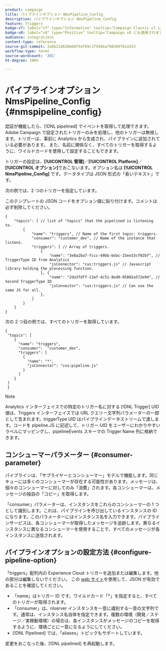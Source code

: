 ```yaml
---
product: campaign
title: パイプラインオプション NmsPipeline_Config
description: パイプラインオプション NmsPipeline_Config
feature: Triggers
badge-v7: label="v7" type="Informative" tooltip="Campaign Classic v7 に適用されます"
badge-v8: label="v8" type="Positive" tooltip="Campaign v8 にも適用されます"
audience: integrations
content-type: reference
source-git-commit: 3a9b21d626b60754789c3f594ba798309f62a553
workflow-type: tm+mt
source-wordcount: '391'
ht-degree: 100%

---
```



# パイプラインオプション NmsPipeline_Config {#nmspipeline_config}



認証が機能したら、[!DNL pipelined] でイベントを取得して処理できます。Adobe Campaign で設定されたトリガーのみを処理し、他のトリガーは無視します。トリガーは、事前に Analytics から生成され、パイプラインに追加されている必要があります。
また、名前に関係なく、すべてのトリガーを取得するように、ワイルドカードを使用して設定することもできます。

トリガーの設定は、**[!UICONTROL 管理]**／**[!UICONTROL Platform]**／**[!UICONTROL オプション]**&#x200B;でおこないます。オプション名は **[!UICONTROL NmsPipeline_Config]** です。データタイプは JSON 形式の「長いテキスト」です。

次の例では、2 つのトリガーを指定しています。

このテンプレートの JSON コードをオプション値に貼り付けます。コメントは必ず削除してください。

```
{
    "topics": [ // list of "topics" that the pipelined is listening to.
        {
            "name": "triggers", // Name of the first topic: triggers.
            "consumer": "customer_dev", // Name of the instance that listens. 
            "triggers": [ // Array of triggers. 
                {
                    "name": "3e8a2ba7-fccc-49bb-bdac-33ee33cf02bf", // TriggerType ID from Analytics 
                    "jsConnector": "cus:triggers.js" // Javascript library holding the processing function.
                }, {
                    "name": "2da3fdff-13af-4c51-8ed0-05802a572e94", // Second TriggerType ID 
                    "jsConnector": "cus:triggers.js" // Can use the same JS for all.
                },
            ]
        }
    ]
}
```

次の 2 つ目の例では、すべてのトリガーを取得しています。

```
{
 "topics": [
    {
      "name": "triggers",
      "consumer":  "customer_dev",
      "triggers": [
        {
          "name": "*",
          "jsConnector": "cus:pipeline.js"
        }
      ]
    }
 ]
 }
```

>[!NOTE]
>
>Analytics インターフェイスでの特定のトリガー名に対する [!DNL Trigger] UID 値は、Triggers インターフェイスでは URL クエリー文字列パラメーターの一部として含まれます。triggerType UID はパイプラインデータストリームで渡します。コードを pipeline.JS に記述して、トリガー UID をユーザーにわかりやすいラベルにマッピングし、pipelineEvents スキーマの Trigger Name 列に格納できます。

## コンシューマーパラメーター {#consumer-parameter}

パイプラインは、「サプライヤーとコンシューマー」モデルで機能します。同じキューには多くのコンシューマーが存在する可能性があります。メッセージは、個々のコンシューマーに対してのみ「消費」されます。各コンシューマーは、メッセージの独自の「コピー」を取得します。

「consumer」パラメーターは、インスタンスをこれらのコンシューマーの 1 つとして識別します。これは、パイプラインを呼び出しているインスタンスの ID になります。このパラメーターにはインスタンス名を入力できます。パイプラインサービスは、各コンシューマーが取得したメッセージを追跡します。異なるインスタンスに異なるコンシューマーを使用することで、すべてのメッセージが各インスタンスに送信されます。

## パイプラインオプションの設定方法 {#configure-pipeline-option}

「triggers」配列内の Experience Cloud トリガーを追加または編集します。他の部分は編集しないでください。
この [web サイト](https://jsonlint.com/)を使用して、JSON が有効であることを確認してください。

* 「name」はトリガー ID です。ワイルドカード「*」を指定すると、すべてのトリガーが取得されます。
* 「consumer」は、nlserver インスタンスを一意に識別する一意の文字列です。通常は、インスタンス名自体を指定できます。複数の環境（開発／ステージ／実稼動環境）の場合は、各インスタンスがメッセージのコピーを取得するように、環境ごとに一意になるようにしてください。
* [!DNL Pipelined] では、「aliases」トピックもサポートしています。

変更をおこなった後、[!DNL pipelined] を再起動します。
